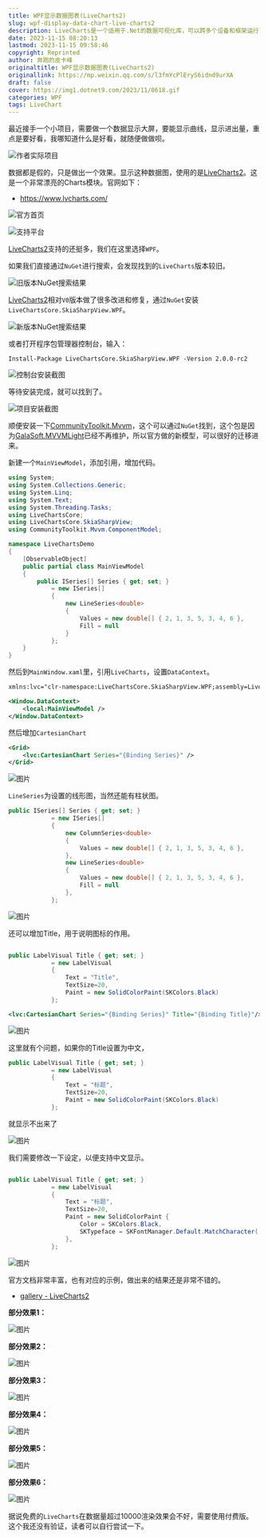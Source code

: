 ```yaml
---
title: WPF显示数据图表(LiveCharts2)
slug: wpf-display-data-chart-live-charts2
description: LiveCharts是一个适用于.Net的数据可视化库，可以跨多个设备和框架运行
date: 2023-11-15 08:20:13
lastmod: 2023-11-15 09:58:46
copyright: Reprinted
author: 奔跑的皮卡峰
originaltitle: WPF显示数据图表(LiveCharts2)
originallink: https://mp.weixin.qq.com/s/l3fmYcPlEryS6idnd9urXA
draft: false
cover: https://img1.dotnet9.com/2023/11/0618.gif
categories: WPF
tags: LiveChart
---
```


最近接手一个小项目，需要做一个数据显示大屏，要能显示曲线，显示进出量，重点是要好看，我哪知道什么是好看，就随便做做呗。

![作者实际项目](https://img1.dotnet9.com/2023/11/0601.png)

数据都是假的，只是做出一个效果。显示这种数据图，使用的是[LiveCharts2](https://github.com/beto-rodriguez/LiveCharts2)。这是一个非常漂亮的Charts模块。官网如下：

- https://www.lvcharts.com/

![官方首页](https://img1.dotnet9.com/2023/11/0602.gif)

![支持平台](https://img1.dotnet9.com/2023/11/0603.gif)

[LiveCharts2](https://github.com/beto-rodriguez/LiveCharts2)支持的还挺多，我们在这里选择`WPF`。

如果我们直接通过`NuGet`进行搜索，会发现找到的`LiveCharts`版本较旧。

![旧版本NuGet搜索结果](https://img1.dotnet9.com/2023/11/0604.png)

[LiveCharts2](https://github.com/beto-rodriguez/LiveCharts2)相对`V0`版本做了很多改进和修复，通过`NuGet`安装`LiveChartsCore.SkiaSharpView.WPF`。

![新版本NuGet搜索结果](https://img1.dotnet9.com/2023/11/0614.png)

或者打开程序包管理器控制台，输入：

```shell
Install-Package LiveChartsCore.SkiaSharpView.WPF -Version 2.0.0-rc2
```

![控制台安装截图](https://img1.dotnet9.com/2023/11/0606.png)

等待安装完成，就可以找到了。

![项目安装截图](https://img1.dotnet9.com/2023/11/0605.png)

顺便安装一下[CommunityToolkit.Mvvm](https://learn.microsoft.com/zh-cn/dotnet/communitytoolkit/mvvm/)，这个可以通过`NuGet`找到，这个包是因为[GalaSoft.MVVMLight](https://www.nuget.org/packages/MvvmLight)已经不再维护，所以官方做的新模型，可以很好的迁移进来。

新建一个`MainViewModel`，添加引用，增加代码。

```csharp
using System;
using System.Collections.Generic;
using System.Linq;
using System.Text;
using System.Threading.Tasks;
using LiveChartsCore;
using LiveChartsCore.SkiaSharpView;
using CommunityToolkit.Mvvm.ComponentModel;

namespace LiveChartsDemo
{
    [ObservableObject]
    public partial class MainViewModel
    {
        public ISeries[] Series { get; set; }
            = new ISeries[]
            {
                new LineSeries<double>
                {
                    Values = new double[] { 2, 1, 3, 5, 3, 4, 6 },
                    Fill = null
                }
            };
    }
}
```

然后到`MainWindow.xaml`里，引用`LiveCharts`，设置`DataContext`。

```xml
xmlns:lvc="clr-namespace:LiveChartsCore.SkiaSharpView.WPF;assembly=LiveChartsCore.SkiaSharpView.WPF"
```

```xml
<Window.DataContext>        
	<local:MainViewModel />    
</Window.DataContext>
```

然后增加`CartesianChart`

```xml
<Grid>        
	<lvc:CartesianChart Series="{Binding Series}" />    
</Grid>
```

![图片](https://img1.dotnet9.com/2023/11/0607.png)

`LineSeries`为设置的线形图，当然还能有柱状图。

```csharp
public ISeries[] Series { get; set; }
            = new ISeries[]
            {
                new ColumnSeries<double>
                {
                    Values = new double[] { 2, 1, 3, 5, 3, 4, 6 },
                },
                new LineSeries<double>
                {
                    Values = new double[] { 2, 1, 3, 5, 3, 4, 6 },
                    Fill = null
                },
            };
```

![图片](https://img1.dotnet9.com/2023/11/0608.png)

还可以增加Title，用于说明图标的作用。

```csharp

public LabelVisual Title { get; set; }
            = new LabelVisual
            {
                Text = "Title",
                TextSize=20,
                Paint = new SolidColorPaint(SKColors.Black)
            };
```

```xml
<lvc:CartesianChart Series="{Binding Series}" Title="{Binding Title}"/>
```

![图片](https://img1.dotnet9.com/2023/11/0609.png)

这里就有个问题，如果你的Title设置为中文，

```csharp
public LabelVisual Title { get; set; }
            = new LabelVisual
            {
                Text = "标题",
                TextSize=20,
                Paint = new SolidColorPaint(SKColors.Black)
            };
```

就显示不出来了

![图片](https://img1.dotnet9.com/2023/11/0610.png)

我们需要修改一下设定，以便支持中文显示。

```csharp

public LabelVisual Title { get; set; }
            = new LabelVisual
            {
                Text = "标题",
                TextSize=20,
                Paint = new SolidColorPaint {
                    Color = SKColors.Black,
                    SKTypeface = SKFontManager.Default.MatchCharacter('汉')
                },
            };
```

![图片](https://img1.dotnet9.com/2023/11/0611.png)

官方文档非常丰富，也有对应的示例，做出来的结果还是非常不错的。

- [gallery - LiveCharts2](https://livecharts.dev/docs/WPF/2.0.0-rc2/gallery)

**部分效果1：**

![图片](https://img1.dotnet9.com/2023/11/0612.gif)

**部分效果2：**

![图片](https://img1.dotnet9.com/2023/11/0615.gif)

**部分效果3：**

![图片](https://img1.dotnet9.com/2023/11/0616.gif)

**部分效果4：**

![图片](https://img1.dotnet9.com/2023/11/0617.gif)

**部分效果5：**

![图片](https://img1.dotnet9.com/2023/11/0613.gif)

**部分效果6：**

![图片](https://img1.dotnet9.com/2023/11/0618.gif)

据说免费的`LiveCharts`在数据量超过10000渲染效果会不好，需要使用付费版。这个我还没有验证，读者可以自行尝试一下。